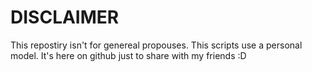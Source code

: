 # DISCLAIMER

This repostiry isn't for genereal propouses. This scripts use a personal model. It's here on github just to share with my friends :D